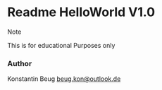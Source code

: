 # Readme HelloWorld V1.0

> [!Note]
> This is for educational Purposes only

### Author
Konstantin Beug
beug.kon@outlook.de